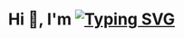 
<h1 align="center">Hi 👋, I'm 
<a href="https://git.io/typing-svg"><img src="https://readme-typing-svg.demolab.com?font=Fira+Code&weight=500&size=17&pause=1000&vCenter=true&random=false&width=260&height=20&lines=Chhatrodiya+Mayur" alt="Typing SVG" /></a>
</h1>

